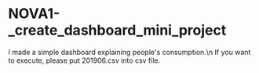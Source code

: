# NOVA1-_create_dashboard_mini_project
I made a simple dashboard explaining people's consumption.\n
If you want to execute, please put 201906.csv into csv file.
